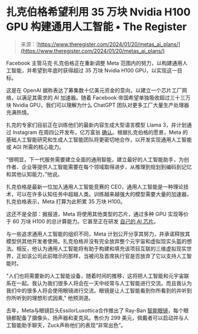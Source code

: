<!--yml

类别：未分类

日期：2024-05-27 14:58:43

-->

# 扎克伯格希望利用 35 万块 Nvidia H100 GPU 构建通用人工智能 • The Register

> 来源：[https://www.theregister.com/2024/01/20/metas_ai_plans/](https://www.theregister.com/2024/01/20/metas_ai_plans/)

Facebook 主管马克·扎克伯格正在重新调整 Meta 范围内的努力，以构建通用人工智能，并希望到年底时获得超过 35 万块 Nvidia H100 GPU，以实现这一目标。

这是在 OpenAI 据称表达了筹集数十亿美元资金的意向，以建立一个芯片工厂网络，以满足其需求的 AI 加速器。随着 Facebook 帝国希望单独吸收超过三十三万块 Nvidia GPU，我们可以理解为什么 ChatGPT 团队对更多工厂大量生产处理器充满热情。

扎克的专家们目前正在训练他们的最新内容生成大型语言模型 Llama 3，并计划通过 Instagram 在周四公开发布，亿万富翁 [确认](https://www.instagram.com/p/C2QARHJR1sZ/)。根据扎克伯格的愿景，Meta 的基础人工智能研究和生成人工智能团队将更密切地合作，以开发实现通用人工智能或 AGI 所需的核心能力。

“很明显，下一代服务需要建立全面的通用智能，建立最好的人工智能助手，为创作者、企业等提供人工智能需要在每个领域取得进步，从推理到规划到编码到记忆和其他认知能力，”他说。

扎克伯格是最新一位加入通用人工智能竞赛的 CEO，通用人工智能是一种理论技术，可以在许多认知任务中超越人类。训练越来越强大的模型需要大量的加速器，扎克伯格表示，Meta 打算为此积累 35 万块 H100。

这还不是全部：据报道，Meta 将使用其他类型的芯片，通过多种 GPU 实现等价于 60 万块 H100 的总计算能力。它甚至正在研发 [自己的 AI 芯片](https://www.nextplatform.com/2023/12/01/meta-sees-little-risk-in-risc-v-with-custom-accelerators/)。

与一些追求通用人工智能的组织不同，Meta 计划公开分享其努力，并承诺释放其模型供其他开发者使用。扎克伯格并没有完全放弃整个元宇宙和虚拟现实头盔的想法。相反，他认为通用人工智能将有助于构建和填充该项目互联的三维虚拟现实世界，正如该公司此前暗示的那样，当被问及首席执行官是否放弃了它以支持人工智能时。

"人们也将需要新的人工智能设备，随着时间的推移，这将把人工智能和元宇宙联系在一起。我认为我们很多人将会在一天中经常与人工智能进行交流。而且我认为我们中的很多人将会使用眼镜进行交流。眼镜是让人工智能看到你所看到的并听到你所听到的理想形式因素," 他预测道。

去年，Meta与眼镜巨头EssilorLuxottica合作推出了 Ray-Ban [智能眼镜](https://www.theregister.com/2023/09/28/meta_connect/)，每个眼镜都配备了摄像头、扬声器和麦克风。售价为 299 美元，佩戴者可以启动并与人工智能助手聊天，Zuck声称他们的表现“非常出色”。
